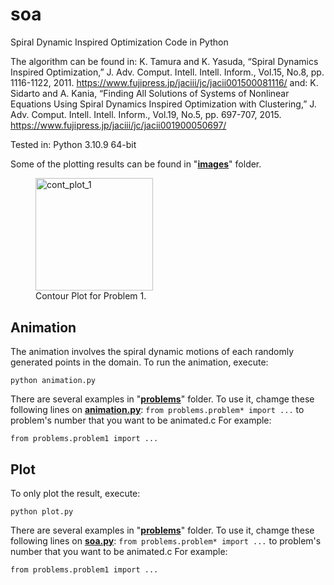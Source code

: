 # soa
Spiral Dynamic Inspired Optimization Code in Python

The algorithm can be found in:
K. Tamura and K. Yasuda, “Spiral Dynamics Inspired Optimization,” J. Adv. Comput. Intell. Intell. Inform., Vol.15, No.8, pp. 1116-1122, 2011. https://www.fujipress.jp/jaciii/jc/jacii001500081116/
and:
K. Sidarto and A. Kania, “Finding All Solutions of Systems of Nonlinear Equations Using Spiral Dynamics Inspired Optimization with Clustering,” J. Adv. Comput. Intell. Intell. Inform., Vol.19, No.5, pp. 697-707, 2015. https://www.fujipress.jp/jaciii/jc/jacii001900050697/

Tested in: Python 3.10.9 64-bit

Some of the plotting results can be found in "[**images**](<images>)" folder.
<figure>
    <img src="/images/contour1.jpg" width="188.2" height="180.4"
         alt="cont_plot_1">
    <figcaption>Contour Plot for Problem 1.</figcaption>
</figure>


## Animation
The animation involves the spiral dynamic motions of each randomly generated points in the domain. To run the animation, execute:

    python animation.py
    
There are several examples in "[**problems**](<problems>)" folder. To use it, chamge these following lines on [**animation.py**](animation.py):
`from problems.problem* import ...`
to problem's number that you want to be animated.c For example:

    from problems.problem1 import ...

## Plot
To only plot the result, execute:

    python plot.py

There are several examples in "[**problems**](<problems>)" folder. To use it, chamge these following lines on [**soa.py**](soa.py):
`from problems.problem* import ...`
to problem's number that you want to be animated.c For example:

    from problems.problem1 import ...
